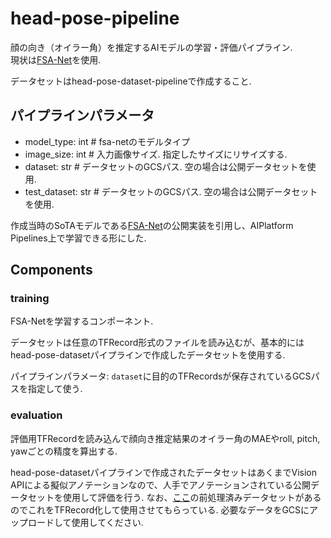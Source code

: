 # head-pose-pipeline

顔の向き（オイラー角）を推定するAIモデルの学習・評価パイプライン.  
現状は[FSA-Net](https://github.com/shamangary/FSA-Net)を使用.

データセットはhead-pose-dataset-pipelineで作成すること.

## パイプラインパラメータ

- model_type: int		# fsa-netのモデルタイプ
- image_size: int		# 入力画像サイズ. 指定したサイズにリサイズする.
- dataset: str			# データセットのGCSパス. 空の場合は公開データセットを使用.
- test_dataset: str		# データセットのGCSパス. 空の場合は公開データセットを使用.

作成当時のSoTAモデルである[FSA-Net](https://github.com/shamangary/FSA-Net)の公開実装を引用し、AIPlatform Pipelines上で学習できる形にした.

## Components

### training

FSA-Netを学習するコンポーネント.  

データセットは任意のTFRecord形式のファイルを読み込むが、基本的にはhead-pose-datasetパイプラインで作成したデータセットを使用する.

パイプラインパラメータ: `dataset`に目的のTFRecordsが保存されているGCSパスを指定して使う.

### evaluation

評価用TFRecordを読み込んで顔向き推定結果のオイラー角のMAEやroll, pitch, yawごとの精度を算出する.  

head-pose-datasetパイプラインで作成されたデータセットはあくまでVision APIによる擬似アノテーションなので、人手でアノテーションされている公開データセットを使用して評価を行う. なお、[ここ](https://github.com/shamangary/FSA-Net#codes)の前処理済みデータセットがあるのでこれをTFRecord化して使用させてもらっている. 必要なデータをGCSにアップロードして使用してください.
